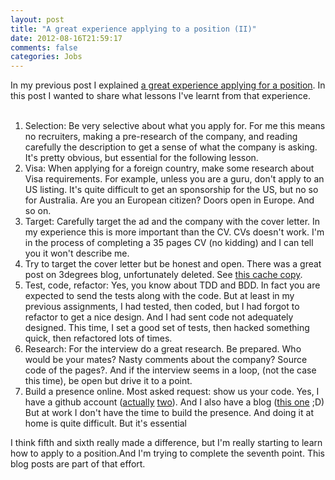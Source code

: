 ```yaml
---
layout: post
title: "A great experience applying to a position (II)"
date: 2012-08-16T21:59:17
comments: false
categories: Jobs
---
```


<span style="font-family: inherit;">In my previous post I explained <a href="http://gonfva.blogspot.com/2012/08/a-great-experience-applying-to-position.html" target="_blank">a great experience applying for a position</a>. In this post I wanted to share what lessons I've learnt from that experience.</span>
<br /><br />

<ol><li>Selection: Be very selective about what you apply for. For me this means no recruiters, making a pre-research of the company, and reading carefully the description to get a sense of what the company is asking. It's pretty obvious, but essential for the following lesson.</li><li>Visa: When applying for a foreign country, make some research about Visa requirements. For example, unless you are a guru, don't apply to an US listing. It's quite difficult to get an sponsorship for the US, but no so for Australia. Are you an&nbsp;European&nbsp;citizen? Doors open in Europe. And so on.</li><li>Target: Carefully target the ad and the company with the cover letter. In my experience this is more important than the CV. CVs doesn't work. I'm in the process of completing a 35 pages CV (no kidding) and I can tell you it won't describe me.&nbsp;</li><li>Try to target the cover letter but be honest and open. There was a great post on 3degrees blog,&nbsp;unfortunately&nbsp;deleted. See <a href="http://www.klektd.com/bookmarks/4fbddcad79893d3f43000009/cached" target="_blank">this cache copy</a>.</li><li>Test, code, refactor: Yes, you know about TDD and BDD. In fact you are expected to send the tests along with the code. But at least in my previous assignments, I had tested, then coded, but I had forgot to refactor to get a nice design. And I had sent code not adequately designed. This time, I set a good set of tests, then hacked something quick, then refactored lots of times.</li><li>Research: For the interview do a great research. Be prepared. Who would be your mates? Nasty comments about the company? Source code of the pages?. And if the interview seems in a loop, (not the case this time), be open but drive it to a point.&nbsp;</li><li>Build a presence online. Most asked request: show us your code. Yes, I have a github account (<a href="https://github.com/gonfva/" target="_blank">actually</a> <a href="https://github.com/crypteasy" target="_blank">two</a>). And I also have a blog (<a href="http://gonfva.blogspot.com/" target="_blank">this one</a> ;D) But at work I don't have the time to build the presence. And doing it at home is quite difficult. But it's essential</li></ol><div>I think fifth and sixth really made a difference, but I'm really starting to learn how to apply to a position.And I'm trying to complete the seventh point. This blog posts are part of that effort.</div>
<br /><br />

